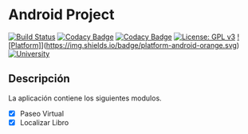 # Android Project

[![Build Status](https://travis-ci.org/BibliotecaUQ/ProyectoBiblioteca.svg?branch=master)](https://travis-ci.org/BibliotecaUQ/ProyectoBiblioteca)
[![Codacy Badge](https://api.codacy.com/project/badge/Grade/69bc37fbcef54a3088cdca29466aae32)](https://www.codacy.com/app/argorar/ProyectoBiblioteca?utm_source=github.com&amp;utm_medium=referral&amp;utm_content=BibliotecaUQ/ProyectoBiblioteca&amp;utm_campaign=Badge_Grade)
[![Codacy Badge](https://api.codacy.com/project/badge/Coverage/69bc37fbcef54a3088cdca29466aae32)](https://www.codacy.com/app/Sebasti%C3%A1n-A.Organization/ProyectoBiblioteca?utm_source=github.com&utm_medium=referral&utm_content=BibliotecaUQ/ProyectoBiblioteca&utm_campaign=Badge_Coverage)
[![License: GPL v3](https://img.shields.io/badge/License-GPL%20v3-blue.svg)](http://www.gnu.org/licenses/gpl-3.0)
[![Platform]](https://img.shields.io/badge/platform-android-orange.svg)](https://img.shields.io/badge/platform-android-orange.svg)
[![University](https://img.shields.io/badge/university-quindio-brightgreen.svg)](https://img.shields.io/badge/university-quindio-brightgreen.svg)

## Descripción 
La aplicación contiene los siguientes modulos.

- [x] Paseo Virtual
- [x] Localizar Libro
